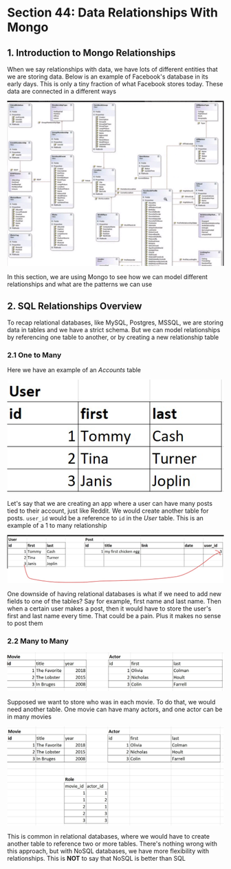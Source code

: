 # Section 44: Data Relationships With Mongo

## 1. Introduction to Mongo Relationships

When we say relationships with data, we have lots of different entities that we are storing data. Below is an example of Facebook's database in its early days. This is only a tiny fraction of what Facebook stores today. These data are connected in a different ways

![img1](https://github.com/Brian-E-Nguyen/Web-Dev-Bootcamp-2020/blob/44-Data-Relationships/44-Data-Relationships/img-for-notes/img1.jpg?raw=true)

In this section, we are using Mongo to see how we can model different relationships and what are the patterns we can use

## 2. SQL Relationships Overview

To recap relational databases, like MySQL, Postgres, MSSQL, we are storing data in tables and we have a strict schema. But we can model relationships by referencing one table to another, or by creating a new relationship table

### 2.1 One to Many

Here we have an example of an _Accounts_ table

![img2](https://github.com/Brian-E-Nguyen/Web-Dev-Bootcamp-2020/blob/44-Data-Relationships/44-Data-Relationships/img-for-notes/img2.jpg?raw=true)


Let's say that we are creating an app where a user can have many posts tied to their account, just like Reddit. We would create another table for posts. `user_id` would be a reference to `id` in the _User_ table. This is an example of a 1 to many relationship

![img3](https://github.com/Brian-E-Nguyen/Web-Dev-Bootcamp-2020/blob/44-Data-Relationships/44-Data-Relationships/img-for-notes/img3.jpg?raw=true)

One downside of having relational databases is what if we need to add new fields to one of the tables? Say for example, first name and last name. Then when a certain user makes a post, then it would have to store the user's first and last name every time. That could be a pain. Plus it makes no sense to post them

### 2.2 Many to Many

![img4](https://github.com/Brian-E-Nguyen/Web-Dev-Bootcamp-2020/blob/44-Data-Relationships/44-Data-Relationships/img-for-notes/img4.jpg?raw=true)

Supposed we want to store who was in each movie. To do that, we would need another table. One movie can have many actors, and one actor can be in many movies

![img5](https://github.com/Brian-E-Nguyen/Web-Dev-Bootcamp-2020/blob/44-Data-Relationships/44-Data-Relationships/img-for-notes/img5.jpg?raw=true)


This is common in relational databases, where we would have to create another table to reference two or more tables. There's nothing wrong with this approach, but with NoSQL databases, we have more flexibility with relationships. This is **NOT** to say that NoSQL is better than SQL